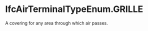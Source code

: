 IfcAirTerminalTypeEnum.GRILLE
=============================
A covering for any area through which air passes.


